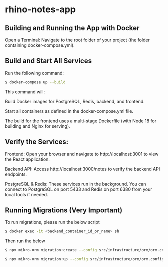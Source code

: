 # rhino-notes-app

## Building and Running the App with Docker

Open a Terminal:
Navigate to the root folder of your project (the folder containing docker-compose.yml).

## Build and Start All Services

Run the following command:

```bash
$ docker-compose up --build
```

This command will:

Build Docker images for PostgreSQL, Redis, backend, and frontend.

Start all containers as defined in the docker-compose.yml file.

The build for the frontend uses a multi-stage Dockerfile (with Node 18 for building and Nginx for serving).

## Verify the Services:

Frontend: Open your browser and navigate to http://localhost:3001 to view the React application.

Backend API: Access http://localhost:3000/notes to verify the backend API endpoints.

PostgreSQL & Redis: These services run in the background. You can connect to PostgreSQL on port 5433 and Redis on port 6380 from your local tools if needed.

## Running Migrations (Very Important)

To run migrations, please run the below script

```bash
$ docker exec -it <backend_container_id_or_name> sh
```

Then run the below

```bash
$ npx mikro-orm migration:create --config src/infrastructure/orm/orm.config.ts
```

```bash
$ npx mikro-orm migration:up --config src/infrastructure/orm/orm.config.ts
```
